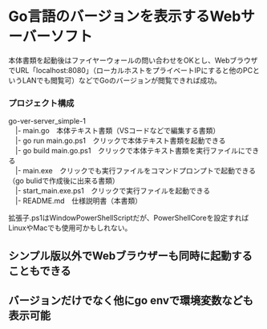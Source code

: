 # Go言語のバージョンを表示するWebサーバーソフト
本体書類を起動後はファイヤーウォールの問い合わせをOKとし、WebブラウザでURL「localhost:8080」（ローカルホストをプライベートIPにすると他のPCというLANでも閲覧可）などでGoのバージョンが閲覧できれば成功。

### プロジェクト構成
go-ver-server_simple-1  
　|- main.go　本体テキスト書類（VSコードなどで編集する書類）  
　|- go run main.go.ps1　クリックで本体テキスト書類を起動できる  
　|- go build main.go.ps1　クリックで本体テキスト書類を実行ファイルにできる  
　|- main.exe　クリックでも実行ファイルをコマンドプロンプトで起動できる（go bulidで作成後に出来る書類）  
　|- start_main.exe.ps1　クリックで実行ファイルを起動できる  
　|- README.md　仕様説明書（本書類）  
<p>拡張子.ps1はWindowPowerShellScriptだが、PowerShellCoreを設定すればLinuxやMacでも使用可かもしれない。</p>

## シンプル版以外でWebブラウザーも同時に起動することもできる
## バージョンだけでなく他にgo envで環境変数なども表示可能
